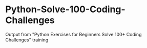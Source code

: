 # Python-Solve-100-Coding-Challenges
Output from "Python Exercises for Beginners Solve 100+ Coding Challenges" training
